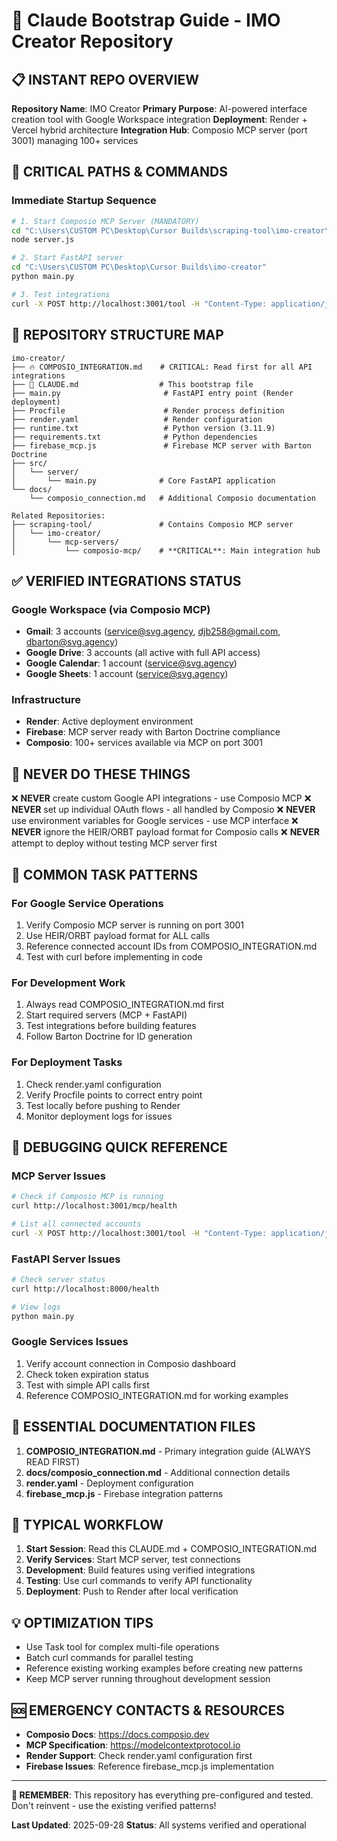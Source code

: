 <!--
─────────────────────────────────────────────
📁 CTB Classification Metadata
─────────────────────────────────────────────
CTB Branch: docs
Barton ID: 06.01.00
Unique ID: CTB-052A1484
Blueprint Hash:
Last Updated: 2025-10-23
Enforcement: None
─────────────────────────────────────────────
-->

# 🚀 Claude Bootstrap Guide - IMO Creator Repository

## 📋 INSTANT REPO OVERVIEW

**Repository Name**: IMO Creator
**Primary Purpose**: AI-powered interface creation tool with Google Workspace integration
**Deployment**: Render + Vercel hybrid architecture
**Integration Hub**: Composio MCP server (port 3001) managing 100+ services

## 🎯 CRITICAL PATHS & COMMANDS

### Immediate Startup Sequence
```bash
# 1. Start Composio MCP Server (MANDATORY)
cd "C:\Users\CUSTOM PC\Desktop\Cursor Builds\scraping-tool\imo-creator\mcp-servers\composio-mcp"
node server.js

# 2. Start FastAPI server
cd "C:\Users\CUSTOM PC\Desktop\Cursor Builds\imo-creator"
python main.py

# 3. Test integrations
curl -X POST http://localhost:3001/tool -H "Content-Type: application/json" -d '{"tool": "get_composio_stats", "data": {}, "unique_id": "HEIR-2025-09-BOOT-01", "process_id": "PRC-BOOT-001", "orbt_layer": 2, "blueprint_version": "1.0"}'
```

## 📁 REPOSITORY STRUCTURE MAP

```
imo-creator/
├── 🔥 COMPOSIO_INTEGRATION.md    # CRITICAL: Read first for all API integrations
├── 🚀 CLAUDE.md                  # This bootstrap file
├── main.py                       # FastAPI entry point (Render deployment)
├── Procfile                      # Render process definition
├── render.yaml                   # Render configuration
├── runtime.txt                   # Python version (3.11.9)
├── requirements.txt              # Python dependencies
├── firebase_mcp.js               # Firebase MCP server with Barton Doctrine
├── src/
│   └── server/
│       └── main.py              # Core FastAPI application
└── docs/
    └── composio_connection.md   # Additional Composio documentation

Related Repositories:
├── scraping-tool/               # Contains Composio MCP server
│   └── imo-creator/
│       └── mcp-servers/
│           └── composio-mcp/    # **CRITICAL**: Main integration hub
```

## ✅ VERIFIED INTEGRATIONS STATUS

### Google Workspace (via Composio MCP)
- **Gmail**: 3 accounts (service@svg.agency, djb258@gmail.com, dbarton@svg.agency)
- **Google Drive**: 3 accounts (all active with full API access)
- **Google Calendar**: 1 account (service@svg.agency)
- **Google Sheets**: 1 account (service@svg.agency)

### Infrastructure
- **Render**: Active deployment environment
- **Firebase**: MCP server ready with Barton Doctrine compliance
- **Composio**: 100+ services available via MCP on port 3001

## 🚨 NEVER DO THESE THINGS

❌ **NEVER** create custom Google API integrations - use Composio MCP
❌ **NEVER** set up individual OAuth flows - all handled by Composio
❌ **NEVER** use environment variables for Google services - use MCP interface
❌ **NEVER** ignore the HEIR/ORBT payload format for Composio calls
❌ **NEVER** attempt to deploy without testing MCP server first

## 🎯 COMMON TASK PATTERNS

### For Google Service Operations
1. Verify Composio MCP server is running on port 3001
2. Use HEIR/ORBT payload format for ALL calls
3. Reference connected account IDs from COMPOSIO_INTEGRATION.md
4. Test with curl before implementing in code

### For Development Work
1. Always read COMPOSIO_INTEGRATION.md first
2. Start required servers (MCP + FastAPI)
3. Test integrations before building features
4. Follow Barton Doctrine for ID generation

### For Deployment Tasks
1. Check render.yaml configuration
2. Verify Procfile points to correct entry point
3. Test locally before pushing to Render
4. Monitor deployment logs for issues

## 🔧 DEBUGGING QUICK REFERENCE

### MCP Server Issues
```bash
# Check if Composio MCP is running
curl http://localhost:3001/mcp/health

# List all connected accounts
curl -X POST http://localhost:3001/tool -H "Content-Type: application/json" -d '{"tool": "manage_connected_account", "data": {"action": "list"}, "unique_id": "HEIR-2025-09-DEBUG-01", "process_id": "PRC-DEBUG-001", "orbt_layer": 2, "blueprint_version": "1.0"}'
```

### FastAPI Server Issues
```bash
# Check server status
curl http://localhost:8000/health

# View logs
python main.py
```

### Google Services Issues
1. Verify account connection in Composio dashboard
2. Check token expiration status
3. Test with simple API calls first
4. Reference COMPOSIO_INTEGRATION.md for working examples

## 📖 ESSENTIAL DOCUMENTATION FILES

1. **COMPOSIO_INTEGRATION.md** - Primary integration guide (ALWAYS READ FIRST)
2. **docs/composio_connection.md** - Additional connection details
3. **render.yaml** - Deployment configuration
4. **firebase_mcp.js** - Firebase integration patterns

## 🔄 TYPICAL WORKFLOW

1. **Start Session**: Read this CLAUDE.md + COMPOSIO_INTEGRATION.md
2. **Verify Services**: Start MCP server, test connections
3. **Development**: Build features using verified integrations
4. **Testing**: Use curl commands to verify API functionality
5. **Deployment**: Push to Render after local verification

## 💡 OPTIMIZATION TIPS

- Use Task tool for complex multi-file operations
- Batch curl commands for parallel testing
- Reference existing working examples before creating new patterns
- Keep MCP server running throughout development session

## 🆘 EMERGENCY CONTACTS & RESOURCES

- **Composio Docs**: https://docs.composio.dev
- **MCP Specification**: https://modelcontextprotocol.io
- **Render Support**: Check render.yaml configuration first
- **Firebase Issues**: Reference firebase_mcp.js implementation

---

**🎯 REMEMBER**: This repository has everything pre-configured and tested. Don't reinvent - use the existing verified patterns!

**Last Updated**: 2025-09-28
**Status**: All systems verified and operational